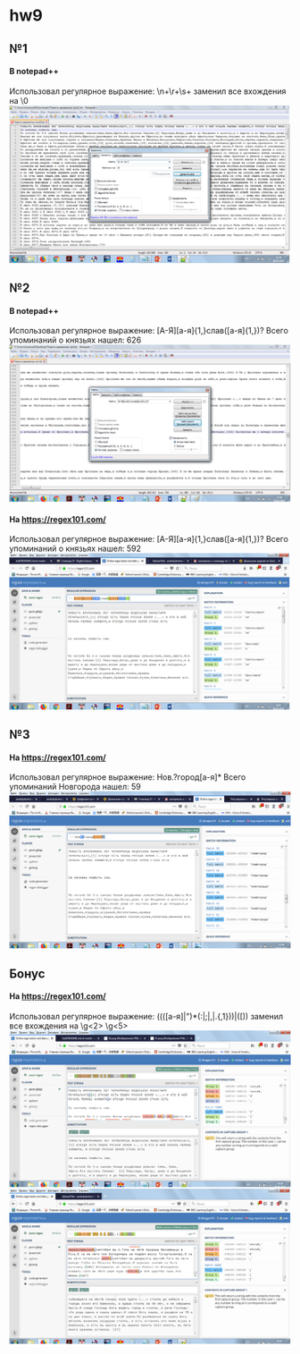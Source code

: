 # hw9
## №1
#### В notepad++
Использовал регулярное выражение: \n+\r+\s+ заменил все вхождения на \0
![](https://github.com/anatolydontsov/hw9/blob/master/10.png)
## №2
#### В notepad++ 
Использовал регулярное выражение: [А-Я][а-я]{1,}слав([а-я]{1,})? Всего упоминаний о князьях нашел: 626
![](https://github.com/anatolydontsov/hw9/blob/master/11.1.png)
#### На https://regex101.com/
Использовал регулярное выражение: [А-Я][а-я]{1,}слав([а-я]{1,})? Всего упоминаний о князьях нашел: 592
![](https://github.com/anatolydontsov/hw9/blob/master/11.png)
## №3
#### На https://regex101.com/
Использовал регулярное выражение: Нов.?город[а-я]* Всего упоминаний Новгорода нашел: 59
![](https://github.com/anatolydontsov/hw9/blob/master/12.png)
## Бонус
#### На https://regex101.com/
Использовал регулярное выражение: ((([а-я]|")*(:|;|,|\.{,1}))|(\[)) заменил все вхождения на \g<2> \g<5>
![](https://github.com/anatolydontsov/hw9/blob/master/15.png)
![](https://github.com/anatolydontsov/hw9/blob/master/16.png)
